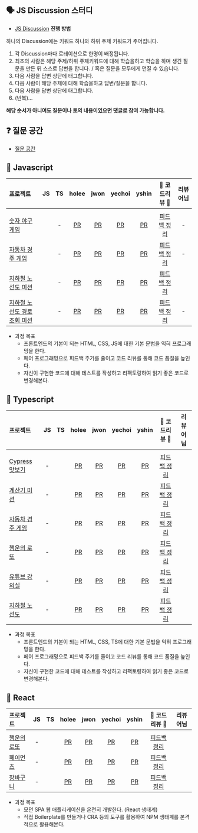 ## 🗣 JS Discussion 스터디

- [JS Discussion](https://github.com/transcendence42/javascript-archive/discussions/categories/js%EC%8A%A4%ED%84%B0%EB%94%94) **진행 방법**

하나의 Discussion에는 키워드 하나와 하위 주제 키워드가 주어집니다. 

1. 각 Discussion마다 로테이션으로 한명이 배정됩니다.
2. 최초의 사람은 해당 주제/하위 주제키워드에 대해 학습을하고 학습을 하며 생긴 질문을 만든 뒤 스스로 답변을 합니다. / 혹은 질문을 모두에게 던질 수 있습니다.
3. 다음 사람을 답변 상단에 태그합니다.
4. 다음 사람이 해당 주제에 대해 학습을하고 답변/질문을 합니다.
5. 다음 사람을 답변 상단에 태그합니다.
6. (반복)...

**해당 순서가 아니여도 질문이나 토의 내용이있으면 댓글로 참여 가능합니다.**

## ❓ 질문 공간

- [질문 공간](https://github.com/transcendence42/javascript-archive/discussions/categories/q-a)

## 🌱 Javascript

|   프로젝트    |  JS  |  TS  |  holee   |  jwon  |  yechoi  |  yshin  |   🌟  코드리뷰 🌟   |    리뷰어님    |
| :---------- | :--: | :--: | :------: | :----: | :------: | :-----: | :---------------: | :----------: |
||||||||||
| [숫자 야구 게임](https://github.com/transcendence42/javascript-baseball-precourse)   |  | - |  [PR](https://github.com/transcendence42/javascript-baseball-precourse/pull/1) | [PR](https://github.com/transcendence42/javascript-baseball-precourse/pull/2) | [PR](https://github.com/transcendence42/javascript-baseball-precourse/pull/3) | [PR]() | [피드백 정리](./feedback/javascript-baseball-precourse.md) | - |
| [자동차 경주 게임](https://github.com/transcendence42/javascript-racingcar-precourse)   |  | - |  [PR]() | [PR]() | [PR]() | [PR]() | [피드백 정리]() | - |
| [지하철 노선도 미션](https://github.com/transcendence42/javascript-subway-map-precourse)   |  | - |  [PR]() | [PR]() | [PR]() | [PR]() | [피드백 정리]() |  |
| [지하철 노선도 경로 조회 미션](https://github.com/transcendence42/javascript-subway-map-precourse)   |  | - |  [PR]() | [PR]() | [PR]() | [PR]() | [피드백 정리]() | - |

  - 과정 목표
    - 프론트엔드의 기본이 되는 HTML, CSS, JS에 대한 기본 문법을 익혀 프로그래밍을 한다.
    - 페어 프로그래밍으로 피드백 주기를 줄이고 코드 리뷰를 통해 코드 품질을 높인다.
    - 자신이 구현한 코드에 대해 테스트를 작성하고 리팩토링하여 읽기 좋은 코드로 변경해본다.

## 🥚 Typescript

|   프로젝트    |  JS  |  TS  |  holee   |  jwon  |  yechoi  |  yshin  |   🌟  코드리뷰 🌟   |    리뷰어님    |
| :---------- | :--: | :--: | :------: | :----: | :------: | :-----: | :---------------: | :----------: |
|||||||
| [Cypress 맛보기](https://github.com/transcendence42/cypress-basic)   | - |  |  [PR]() | [PR]() | [PR]() | [PR]() | [피드백 정리]() |  |
| [계산기 미션](https://github.com/transcendence42/javascript-calculator)   | - |  |  [PR]() | [PR]() | [PR]() | [PR]() | [피드백 정리]() |  |
| [자동차 경주 게임](https://github.com/transcendence42/javascript-racingcar)   | - |  |  [PR]() | [PR]() | [PR]() | [PR]() | [피드백 정리]() |  |
| [행운의 로또](https://github.com/transcendence42/javascript-lotto)   | - |  |  [PR]() | [PR]() | [PR]() | [PR]() | [피드백 정리]() |  |
| [유튜브 강의실](https://github.com/transcendence42/javascript-youtube-classroom)   | - |  |  [PR]() | [PR]() | [PR]() | [PR]() | [피드백 정리]() |  |
| [지하철 노선도](https://github.com/transcendence42/javascript-subway)   | - |  |  [PR]() | [PR]() | [PR]() | [PR]() | [피드백 정리]() |  |

  - 과정 목표
    - 프론트엔드의 기본이 되는 HTML, CSS, TS에 대한 기본 문법을 익혀 프로그래밍을 한다.
    - 페어 프로그래밍으로 피드백 주기를 줄이고 코드 리뷰를 통해 코드 품질을 높인다.
    - 자신이 구현한 코드에 대해 테스트를 작성하고 리팩토링하여 읽기 좋은 코드로 변경해본다.

## 🥚 React

|   프로젝트    |  JS  |  TS  |  holee   |  jwon  |  yechoi  |  yshin  |   🌟  코드리뷰 🌟   |    리뷰어님    |
| :---------- | :--: | :--: | :------: | :----: | :------: | :-----: | :---------------: | :----------: |
|||||||
| [행운의 로또](https://github.com/transcendence42/react-lotto)   | - |  |  [PR]() | [PR]() | [PR]() | [PR]() | [피드백 정리]() |  |
| [페이먼츠](https://github.com/transcendence42/react-payments)   | - |  |  [PR]() | [PR]() | [PR]() | [PR]() | [피드백 정리]() |  |
| [장바구니](https://github.com/transcendence42/react-shopping-cart)   | - |  |  [PR]() | [PR]() | [PR]() | [PR]() | [피드백 정리]() |  |

  - 과정 목표
    - 모던 SPA 웹 애플리케이션을 온전히 개발한다. (React 생태계)
    - 직접 Boilerplate를 만들거나 CRA 등의 도구를 활용하여 NPM 생태계를 본격적으로 활용해본다.

